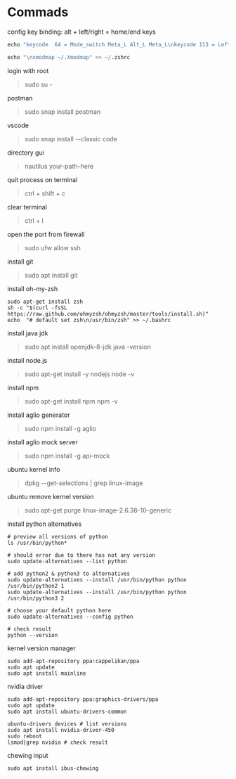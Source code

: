 # Commads

config key binding: alt + left/right = home/end keys

```s
echo "keycode  64 = Mode_switch Meta_L Alt_L Meta_L\nkeycode 113 = Left NoSymbol Home\nkeycode 114 = Right NoSymbol End" >> ~/.Xmodmap

echo "\nxmodmap ~/.Xmodmap" >> ~/.zshrc
```

login with root
>sudo su -

postman
>sudo snap install postman

vscode
>sudo snap install --classic code

directory gui
>nautilus your-path-here

quit process on terminal
>ctrl + shift + c

clear terminal
>ctrl + l

open the port from firewall
>sudo ufw allow ssh

install git
>sudo apt install git

install oh-my-zsh
```
sudo apt-get install zsh
sh -c "$(curl -fsSL https://raw.github.com/ohmyzsh/ohmyzsh/master/tools/install.sh)"
echo  "# default set zsh\n/usr/bin/zsh" >> ~/.bashrc
```

install java jdk
>sudo apt install openjdk-8-jdk
>java -version

install node.js
>sudo apt-get install -y nodejs
>node -v

install npm
>sudo apt-get install npm
>npm -v

install aglio generator
>sudo npm install -g aglio

install aglio mock server
>sudo npm install -g api-mock

ubuntu kernel info
>dpkg --get-selections | grep linux-image

ubuntu remove kernel version
>sudo apt-get purge linux-image-2.6.38-10-generic

install python alternatives

```shell
# preview all versions of python
ls /usr/bin/python*

# should error due to there has not any version
sudo update-alternatives --list python

# add python2 & python3 to alternatives
sudo update-alternatives --install /usr/bin/python python /usr/bin/python2 1
sudo update-alternatives --install /usr/bin/python python /usr/bin/python3 2

# choose your default python here
sudo update-alternatives --config python

# check result
python --version
```

kernel version manager

```
sudo add-apt-repository ppa:cappelikan/ppa
sudo apt update
sudo apt install mainline
```

nvidia driver

```shell
sudo add-apt-repository ppa:graphics-drivers/ppa
sudo apt update
sudo apt install ubuntu-drivers-common

ubuntu-drivers devices # list versions
sudo apt install nvidia-driver-450
sudo reboot
lsmod|grep nvidia # check result
```

chewing input
```
sudo apt install ibus-chewing
```